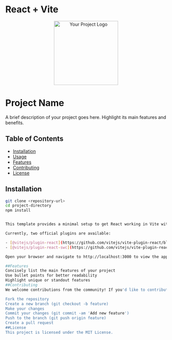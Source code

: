 # React + Vite
<!-- Add your project logo or banner here -->
<div align="center">
  <img src="https://postimg.cc/HVkFNM5P" alt="Your Project Logo" width="200px">
</div>

# Project Name

A brief description of your project goes here. Highlight its main features and benefits.

## Table of Contents

- [Installation](#installation)
- [Usage](#usage)
- [Features](#features)
- [Contributing](#contributing)
- [License](#license)

## Installation

```bash
git clone <repository-url>
cd project-directory
npm install


This template provides a minimal setup to get React working in Vite with HMR and some ESLint rules.

Currently, two official plugins are available:

- [@vitejs/plugin-react](https://github.com/vitejs/vite-plugin-react/blob/main/packages/plugin-react/README.md) uses [Babel](https://babeljs.io/) for Fast Refresh
- [@vitejs/plugin-react-swc](https://github.com/vitejs/vite-plugin-react-swc) uses [SWC](https://swc.rs/) for Fast Refresh

Open your browser and navigate to http://localhost:3000 to view the application.

##Features
Concisely list the main features of your project
Use bullet points for better readability
Highlight unique or standout features
##Contributing
We welcome contributions from the community! If you'd like to contribute to this project, please follow these guidelines:

Fork the repository
Create a new branch (git checkout -b feature)
Make your changes
Commit your changes (git commit -am 'Add new feature')
Push to the branch (git push origin feature)
Create a pull request
##License
This project is licensed under the MIT License.

